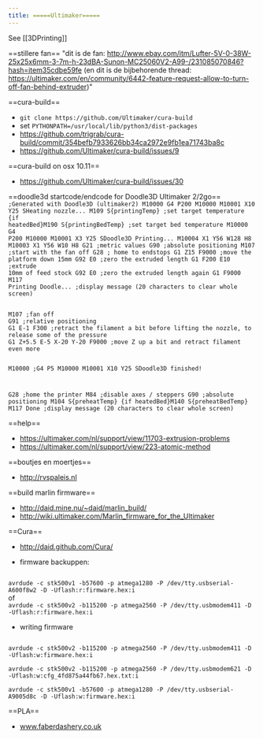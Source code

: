 ```yaml
---
title: =====Ultimaker=====
---
```


See [[3DPrinting]]

==stillere fan==
"dit is de fan: http://www.ebay.com/itm/Lufter-5V-0-38W-25x25x6mm-3-7m-h-23dBA-Sunon-MC25060V2-A99-/231085070846?hash=item35cdbe59fe
(en dit is de bijbehorende thread: https://ultimaker.com/en/community/6442-feature-request-allow-to-turn-off-fan-behind-extruder)"

==cura-build==
* `git clone https://github.com/Ultimaker/cura-build`
* set `PYTHONPATH=/usr/local/lib/python3/dist-packages`
* https://github.com/trigrab/cura-build/commit/354befb7933626bb34ca2972e9fb1ea71743ba8c
* https://github.com/Ultimaker/cura-build/issues/9

==cura-build on osx 10.11==
* https://github.com/Ultimaker/cura-build/issues/30


==doodle3d startcode/endcode for Doodle3D Ultimaker 2/2go==
<code>
;Generated with Doodle3D (ultimaker2)
M10000
G4 P200
M10000
M10001 X10 Y25 SHeating nozzle...
M109 S{printingTemp} ;set target temperature 
{if heatedBed}M190 S{printingBedTemp} ;set target bed temperature
M10000
G4 P200 
M10000
M10001 X3 Y25 SDoodle3D Printing...
M10004 X1 Y56 W128 H8
M10003 X1 Y56 W10 H8
G21 ;metric values
G90 ;absolute positioning
M107 ;start with the fan off
G28 ; home to endstops
G1 Z15 F9000 ;move the platform down 15mm
G92 E0 ;zero the extruded length
G1 F200 E10 ;extrude 10mm of feed stock
G92 E0 ;zero the extruded length again
G1 F9000
M117 Printing Doodle...   ;display message (20 characters to clear whole screen)
</code>

<code>
M107 ;fan off
G91 ;relative positioning
G1 E-1 F300 ;retract the filament a bit before lifting the nozzle, to release some of the pressure
G1 Z+5.5 E-5 X-20 Y-20 F9000 ;move Z up a bit and retract filament even more

M10000
;G4 P5
M10000
M10001 X10 Y25 SDoodle3D finished!

G28 ;home the printer
M84 ;disable axes / steppers
G90 ;absolute positioning
M104 S{preheatTemp}
{if heatedBed}M140 S{preheatBedTemp}
M117 Done                 ;display message (20 characters to clear whole screen)
</code>


==help==
* https://ultimaker.com/nl/support/view/11703-extrusion-problems
* https://ultimaker.com/nl/support/view/223-atomic-method

==boutjes en moertjes==
* http://rvspaleis.nl

==build marlin firmware==
* http://daid.mine.nu/~daid/marlin_build/
* http://wiki.ultimaker.com/Marlin_firmware_for_the_Ultimaker

==Cura==
* http://daid.github.com/Cura/

* firmware backuppen:
<code bash>
avrdude -c stk500v1 -b57600 -p atmega1280 -P /dev/tty.usbserial-A600f8w2 -D -Uflash:r:firmware.hex:i
</code>
of
<code bash>
avrdude -c stk500v2 -b115200 -p atmega2560 -P /dev/tty.usbmodem411 -D -Uflash:r:firmware.hex:i
</code>

* writing firmware
<code bash>
avrdude -c stk500v2 -b115200 -p atmega2560 -P /dev/tty.usbmodem411 -D -Uflash:w:firmware.hex:i
</code>
<code bash>
avrdude -c stk500v2 -b115200 -p atmega2560 -P /dev/tty.usbmodem621 -D -Uflash:w:cfg_4fd875a44fb67.hex.txt:i
</code>

<code bash>
avrdude -c stk500v1 -b57600 -p atmega1280 -P /dev/tty.usbserial-A9005d8c -D -Uflash:w:firmware.hex:i
</code>

==PLA==
* www.faberdashery.co.uk
